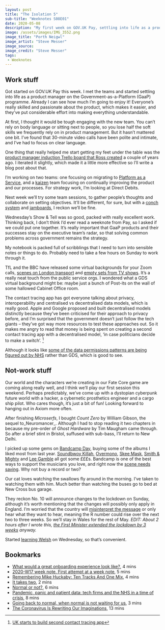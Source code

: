 ```yaml
---
layout: post
title: "The Isolation 5"
sub-title: "Weeknotes S08E01"
date: 2020-05-08
description: "My first week on GOV.UK Pay, settling into life as a product manager on Government-as-a-Platform."
image: /assets/images/IMG_3552.png
image_title: "Porth Neigwl"
image_artist: "Steve Messer"
image_source: 
image_credit: "Steve Messer"
tags:
 - Weeknotes
---
```


## Work stuff

Got started on GOV.UK Pay this week. I met the teams and started settling into life as a product manager on the Government-as-a-Platform (GaaP) programme. Already I can see how much I’m going to enjoy it! Everyone’s really skilled and passionate about the product, which makes it easier, and they’ve put considerable effort into making everything understandable.

At first, I thought it would be tough engaging with the new team. You can’t rely on body language or sitting next to people, so you lose half the soft skills we frequently rely on in product management. But it hasn’t mattered one bit. I’ve found that 30-minute video calls have been polite and intimate, and I’ve had to focus on clear language. 

One thing that really helped me start getting my feet under the table was the [product manager induction Trello board that Ross created](https://twitter.com/rossferg/status/960974335002468353) a couple of years ago. I iterated it slightly, which made it a little more effective so I’ll write a blog post about that. 

I’m working on two teams: one focusing on migrating to [Platform as a Service](https://www.cloud.service.gov.uk), and a [kaizen](https://en.wikipedia.org/wiki/Kaizen) team focusing on continually improving the product and our processes. For strategy work, I’m looking at Direct Debits.

Next week we’ll try some team sessions, to gather people’s thoughts and collaborate on setting objectives. It’ll be different, for sure, but with a [conch system](https://www.sparknotes.com/lit/flies'/quotes/symbol/the-conch/) and [jamboards](https://www.youtube.com/watch?v=hVZPh8Zz8lw&feature=youtu.be), I reckon we’ll be fine.

Wednesday’s Show & Tell was so good, packed with really excellent work. Thinking back, I don’t think I’d ever read a weeknote from Pay, so I asked if we could put one together. It’s really important that GaaP products and their successes stay on the executive team’s radar, so that solving common problems across government remains the strategy.

My notebook is packed full of scribblings that I need to turn into sensible notes or things to do. Probably need to take a few hours on Sunday to work through it.

TfL and the BBC have released some virtual backgrounds for your Zoom calls, [scenes on London transport](https://londonblog.tfl.gov.uk/2020/05/01/video-conference-backgrounds/) and [empty sets from TV shows](https://www.bbc.co.uk/archive/empty_sets_collection/zfvy382). It’s a really neat touch from the public service orgs. I wondered what a GDS virtual background might be: maybe just a bunch of Post-its on the wall of some hallowed Cabinet Office room.

The contact tracing app has got everyone talking about privacy, interoperability and centralised vs decentralised data models, which is really good. Apple and Google proposed and built decentralised models distinctly because they’ve been criticised for their approach to privacy before, and I’m surprised that the government doesn’t just follow the tech giants – they’ve got way more resources to test these approaches out. So it makes me angry to read that money is being spent on creating a second contact tracing app with a decentralised model, ‘in case politicians decide to make a switch’. [^1] 

Although it looks like [some of the data permissions patterns are being figured out by NHS](https://twitter.com/sarahtgold/status/1258676392620888067) rather than GDS, which is good to see.

## Not-work stuff

Our world and the characters we’re creating in our Fate Core game are coming along really well, and I think we’ll play our first session this weekend. Perhaps predictably, we’ve come up with a dystopian cyberpunk future world with a hacker, a cybernetic prosthetics engineer and a cargo ship pilot. Who cares though, it’s just a bit of fun! Looking forward to hanging out in Axiom more often.

After finishing _Microserfs_, I bought _Count Zero_ by William Gibson, the sequel to_Neuromancer_. Although I had to stop reading it two chapters in because my pre-order of _Ghost Hardware_ by Tim Maugham came through. So after a brief stint in Bristol, suffused with sub-bass, I’ll return to New Delhi.

I picked up some gems on [Bandcamp Day](https://daily.bandcamp.com/features/bandcamp-covid-19-fundraiser), buying some of the albums I liked most from last year. [Soundbwoy Killah](https://sneakersocialclub.bandcamp.com/album/halcyon-daze), [Overmono](https://whities.bandcamp.com/album/whities-019), [Skee Mask](https://iliantape.bandcamp.com/album/itlp04-skee-mask-compro), [Smith & Mighty](https://punchdrunkrecords.bandcamp.com/album/ashley-road-sessions-88-94) and [Lee Gamble](https://leegamble.bandcamp.com/album/diversions-1994-1996) all got some £££s. Bandcamp is one of the best ways to support the musicians you love, and right now the [scene needs saving](https://www.residentadvisor.net/features/3640). Why not buy a record or two?

Our cat loves watching the swallows fly around in the morning. I’ve taken to watching them with him. Much better than watching the buses go to bed at New Cross bus garage.

They reckon No. 10 will announce changes to the lockdown on Sunday, although it’s worth mentioning that the changes will possibly only apply in England. I’m worried that the country will [misinterpret the message](https://www.theguardian.com/uk-news/2020/may/07/no-10-scrambles-to-control-amid-fierce-criticism-of-lockdown-mixed-messages) or only hear what they want to hear, meaning the R number could rise over the next two to three weeks. So we’ll stay in Wales for the rest of May. _EDIT: About 2 hours after I wrote this, [the First Minister extended the lockdown by 3 weeks](https://www.bbc.co.uk/news/uk-wales-52308604) anyway._

Started [learning Welsh](https://learnwelsh.cymru) on Wednesday, so that’s convenient.

## Bookmarks

- [What would a great onboarding experience look like?](https://medium.com/inspect-and-adapt/what-would-a-great-onboarding-experience-look-like-d8be8565631f), 4 mins
- [2020-W17 week note. First attempt at a week note](https://www.harryvos.com/posts/2020-w17-week-note/), 5 mins
- [Remembering Mike Huckaby: Ten Tracks And One Mix](https://www.residentadvisor.net/features/3680), 4 mins
- [It takes two](https://digitalbydefault.com/2020/05/06/it-takes-two/), 2 mins
- [Normal or not?](https://naomistanford.com/2020/05/04/normal-or-not/), 6 mins
- [Pandemic, panic and patient data: tech firms and the NHS in a time of crisis](https://www.prospectmagazine.co.uk/politics/pandemic-panic-and-patient-data-tech-firms-and-the-nhs-in-a-time-of-crisis), 8 mins
- [Going back to normal, when normal is not waiting for us](https://leandroherrero.com/going-back-to-normal-when-normal-is-not-waiting-for-us/), 3 mins
- [The Coronavirus Is Rewriting Our Imaginations](https://www.newyorker.com/culture/annals-of-inquiry/the-coronavirus-and-our-future), 13 mins

[^1]: [UK starts to build second contact tracing app](https://www.ft.com/content/446df516-4ec5-4c06-b39f-dd89ea5f6f0b)
